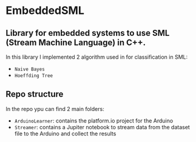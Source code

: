 # EmbeddedSML
## Library for embedded systems to use SML (Stream Machine Language) in C++.

In this library I implemented 2 algorithm used in for classification in SML:
 - `Naive Bayes`
 - `Hoeffding Tree`

## Repo structure
In the repo ypu can find 2 main folders:
 - `ArduinoLearner`: contains the platform.io project for the Arduino
 - `Streamer`: contains a Jupiter notebook to stream data from the dataset file to the Arduino and collect the results



 
